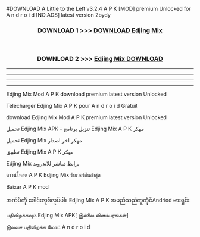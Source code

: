 #DOWNLOAD A Little to the Left v3.2.4 A P K [MOD] premium Unlocked for A n d r o i d [NO.ADS] latest version 2bydy 



<div align="center">

<h3>DOWNLOAD 1 >>> <a href="https://downloadmod1.web.app/?judul=Edjing Mix ">DOWNLOAD Edjing Mix </a></h3><br>

<h3>DOWNLOAD 2 >>> <a href="https://downloadmod1.web.app/?judul=Edjing Mix ">Edjing Mix  DOWNLOAD </a></h3>

</div>


----------------------------------------------------------

----------------------------------------------------------

----------------------------------------------------------

----------------------------------------------------------


Edjing Mix  Mod A P K download premium latest version Unlocked

Télécharger Edjing Mix  A P K pour A n d r o i d Gratuit

download Edjing Mix  Mod A P K premium latest version Unlocked

تحميل Edjing Mix  APK - تنزيل برنامج Edjing Mix  A P K مهكر

تحميل Edjing Mix  مهكر اخر اصدار

تطبيق Edjing Mix  A P K مهكر

Edjing Mix  برابط مباشر للاندرويد

ดาวน์โหลด A P K Edjing Mix  รับเวอร์ชันล่าสุด

Baixar A P K mod

အက်ပ်ကို ဒေါင်းလုဒ်လုပ်ပါ။ Edjing Mix  A P K အမည်သည်ကူကိုင်Andriod ဗားရှင်း

பதிவிறக்கவும் Edjing Mix  APK[ இல்லை விளம்பரங்கள்] 
 
இலவச பதிவிறக்க மோட் A n d r o i d



